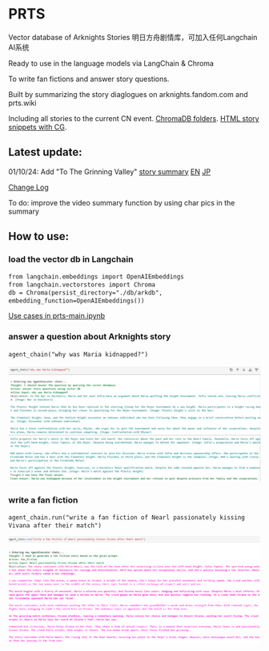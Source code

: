 # PRTS

Vector database of Arknights Stories 明日方舟剧情库，可加入任何Langchain AI系统

Ready to use in the language models via LangChain & Chroma

To write fan fictions and answer story questions.

Built by summarizing the story diaglogues on arknights.fandom.com and prts.wiki

Including all stories to the current CN event. [ChromaDB folders](https://github.com/TwilledWave/PRTS/tree/main/db). [HTML story snippets with CG](https://github.com/TwilledWave/PRTS/tree/main/summary_html). 

## Latest update:
01/10/24:  Add "To The Grinning Valley" [story summary](https://htmlpreview.github.io/?https://github.com/TwilledWave/PRTS/blob/main/summary_html/TG_CN.html) [EN](https://htmlpreview.github.io/?https://github.com/TwilledWave/PRTS/blob/main/summary_html/TG_EN.html) [JP](https://htmlpreview.github.io/?https://github.com/TwilledWave/PRTS/blob/main/summary_html/TG_JP.html)

[Change Log](https://github.com/TwilledWave/PRTS/blob/main/ChangeLog.md)

To do: improve the video summary function by using char pics in the summary

## How to use:

### load the vector db in Langchain
```
from langchain.embeddings import OpenAIEmbeddings
from langchain.vectorstores import Chroma
db = Chroma(persist_directory="./db/arkdb", embedding_function=OpenAIEmbeddings())
```

[Use cases in prts-main.ipynb](https://github.com/TwilledWave/PRTS/blob/main/prts-main.ipynb)

### answer a question about Arknights story
```
agent_chain("why was Maria kidnapped?")
```

![alt text](https://github.com/TwilledWave/PRTS/blob/main/example/maria.jpg?raw=true)

### write a fan fiction
```
agent_chain.run("write a fan fiction of Nearl passionately kissing Vivana after their match")
```

![alt text](https://github.com/TwilledWave/PRTS/blob/main/example/fanfiction.jpg?raw=true)

